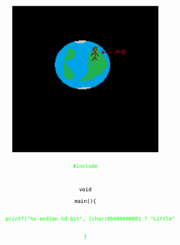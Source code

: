 <div align="center"> 
    <img src="gitworld/0x15.gif" width="400" height="400" align="center"/>

<pre>
    <div style="color:#0f0;display:block;"><div style="color:#0f0;">#include</div> <stdio.h></div>
    <div style="color:#000;display:block;"><div>void</div> <div>main(){</div></div>
    <div style="color:#0f0;display:block;">    printf("%s endian %d bit", (char)0b000000001 ? "Little" : "big", sizeof(char*) * 8);</div>
    <div style="color:#0f0;display:block;">}</div>
</pre>
    
</div>

